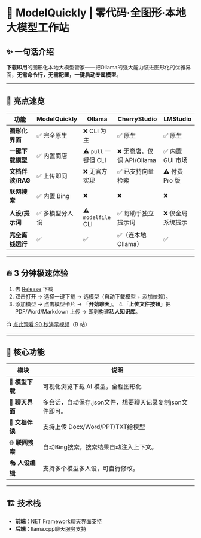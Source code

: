 # 🌌 ModelQuickly | 零代码·全图形·本地大模型工作站

## ✨ 一句话介绍
**下载即用**的图形化本地大模型管家——把Ollama的强大能力装进图形化的优雅界面，**无需命令行，无需配置，一键启动专属模型**。

---

## 🎯 亮点速览
| 功能           | ModelQuickly | Ollama             | CherryStudio        | LMStudio    |
| ------------ | ------------ | ------------------ | ------------------- | ----------- |
| **图形化界面**    | ✅ 完全原生       | ❌ CLI 为主           | ✅ 原生                | ✅ 原生        |
| **一键下载模型**   | ✅ 内置商店       | ⚠️ `pull` 一键但 CLI  | ❌ 无商店，仅调 API/Ollama | ✅ 内置 GUI 市场 |
| **文档伴读/RAG** | ✅ 上传即问       | ❌ 无官方实现            | ✅ 已支持向量检索           | ⚠️ 付费 Pro 版 |
| **联网搜索**     | ✅ 内置 Bing    | ❌                  | ❌                   | ❌           |
| **人设/提示词**   | ✅ 多模型分人设     | ⚠️ `modelfile` CLI | ✅ 每助手独立提示词          | ❌ 仅全局系统提示   |
| **完全离线运行**   | ✅            | ✅                  | ✅（连本地 Ollama）       | ✅           |


---

## 🔥 3 分钟极速体验
1. 去 [Release](https://github.com/loukongblock/ModelQuickly/releases) 下载
2. 双击打开 → 选择一键下载 → 选模型（自动下载模型 + 添加依赖）。
3. 添加模型 → 点击模型卡片 → 「**开始聊天**」。
4.「**上传文件按钮**」把 PDF/Word/Markdown 上传 → 即刻构建**私人知识库**。

📺 [点此观看 90 秒演示视频](https://www.bilibili.com/video/BV1xxxxxx)（B 站）

---

## 🧩 核心功能
| 模块 | 说明 |
|------|------|
| 🚀 **模型下载** | 可视化浏览下载 AI 模型，全程图形化 |
| 💬 **聊天界面** | 多会话，自动保存.json文件，想要聊天记录复制json文件即可。 |
| 📁 **文档伴读** | 支持上传 Docx/Word/PPT/TXT给模型 |
| 🌐 **联网搜索** | 自动Bing搜索，搜索结果自动注入上下文。 |
| 🎭 **人设编辑** | 支持多个模型多人设，可自行修改。 |

---

## 🏗️ 技术栈
- **前端**：NET Framework聊天界面支持
- **后端**：llama.cpp聊天服务支持
